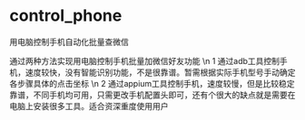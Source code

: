 # control_phone
用电脑控制手机自动化批量查微信


通过两种方法实现用电脑控制手机批量加微信好友功能 \n
1 通过adb工具控制手机，速度较快，没有智能识别功能，不是很靠谱。暂需根据实际手机型号手动确定各步骤具体的点击坐标 \n
2 通过appium工具控制手机，速度较慢，但是比较稳定靠谱，不同手机均可用，只需更改手机配置头即可，还有个很大的缺点就是需要在电脑上安装很多工具。适合资深重度使用用户
